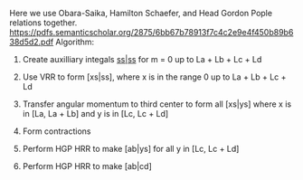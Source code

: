 Here we use Obara-Saika, Hamilton Schaefer, and Head Gordon Pople relations together.
https://pdfs.semanticscholar.org/2875/6bb67b78913f7c4c2e9e4f450b89b638d5d2.pdf
Algorithm:
1. Create auxilliary integals [ss|ss](m) for m = 0 up to La + Lb + Lc + Ld

2. Use VRR to form [xs|ss], where x is in the range 0 up to La + Lb + Lc + Ld

3. Transfer angular momentum to third center to form all [xs|ys] 
where x is in [La, La + Lb] and y is in [Lc, Lc + Ld]

4. Form contractions

5. Perform HGP HRR to make [ab|ys] for all y in [Lc, Lc + Ld]

6. Perform HGP HRR to make [ab|cd]
